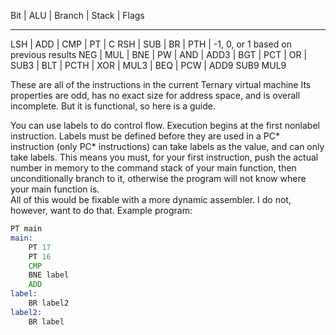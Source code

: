 Bit	| ALU	| Branch | Stack | Flags
_____________________________________
LSH	| ADD	| CMP	 | PT	 |  C
RSH	| SUB	| BR	 | PTH	 |  -1, 0, or 1 based on previous results
NEG	| MUL	| BNE	 | PW	 |
AND	| ADD3	| BGT	 | PCT	 |
OR	| SUB3	| BLT	 | PCTH	 |
XOR	| MUL3	| BEQ	 | PCW	 |
	  ADD9
	  SUB9
	  MUL9

These are all of the instructions in the current Ternary virtual machine
Its properties are odd, has no exact size for address space, and is overall incomplete.
But it is functional, so here is a guide.

You can use labels to do control flow. Execution begins at the first nonlabel instruction.
Labels must be defined before they are used in a PC* instruction (only PC* instructions) can take
labels as the value, and can only take labels.
This means you must, for your first instruction, push the actual number in memory to the command
stack of your main function, then unconditionally branch to it, otherwise the program will not know
where your main function is. \
All of this would be fixable with a more dynamic assembler. I do not, however, want to do that.
Example program:
```asm
PT main
main:
    PT 17
    PT 16
    CMP
    BNE label 
    ADD
label:
    BR label2
label2:
    BR label
```
